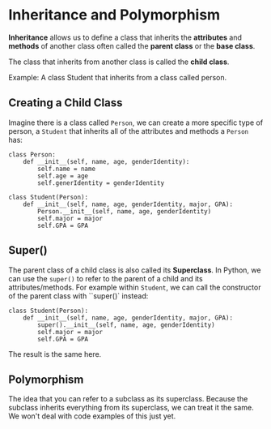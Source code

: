 # Inheritance and Polymorphism

**Inheritance** allows us to define a class that inherits the **attributes** and **methods** of another class often called the **parent class** or the **base class**.

The class that inherits from another class is called the **child class**.

Example: A class Student that inherits from a class called person.

## Creating a Child Class

Imagine there is a class called `Person`, we can create a more specific type of person,
a `Student` that inherits all of the attributes and methods a `Person` has:

    class Person:
        def __init__(self, name, age, genderIdentity):
            self.name = name
            self.age = age
            self.generIdentity = genderIdentity

    class Student(Person):
        def __init__(self, name, age, genderIdentity, major, GPA):
            Person.__init__(self, name, age, genderIdentity)
            self.major = major
            self.GPA = GPA

## Super() 

The parent class of a child class is also called its **Superclass**. In Python, we can use the `super()` to refer to the parent of a child and its attributes/methods. For example within `Student`, we can call the constructor of the parent class with ``super()` instead:

    class Student(Person):
        def __init__(self, name, age, genderIdentity, major, GPA):
            super().__init__(self, name, age, genderIdentity)
            self.major = major
            self.GPA = GPA

The result is the same here.

## Polymorphism

The idea that you can refer to a subclass as its superclass. Because the subclass inherits everything from its superclass, we can treat it the same. We won't deal with code examples of this just yet.